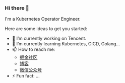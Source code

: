 ### Hi there 👋


I'm a  Kubernetes Operator Engineer.

Here are some ideas to get you started:

- 🔭 I’m currently working on Tencent.
- 🌱 I’m currently learning Kubernetes, CICD, Golang...
- 📫 How to reach me: 
  - [掘金社区](https://juejin.cn/user/694547081075149)
  - [博客](https://www.cloudcared.cn)
  - [微信公众号](https://mp.weixin.qq.com/s/7m_lBXcXnDvAWLG_Bo74PQ)
- ⚡ Fun fact: ...

